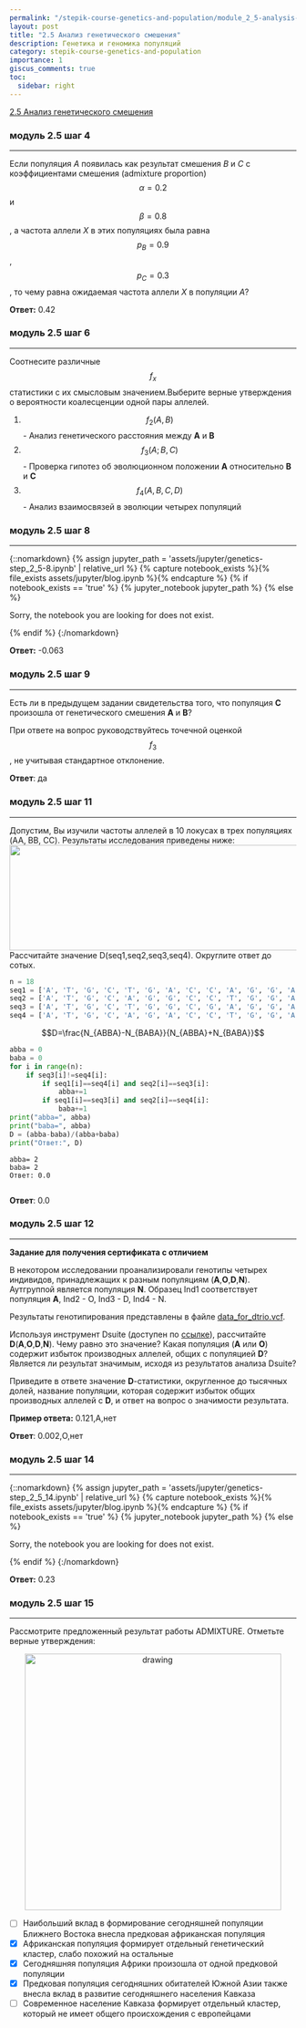 ```yaml
---
permalink: "/stepik-course-genetics-and-population/module_2_5-analysis-of-genetic-mixing"
layout: post
title: "2.5 Анализ генетического смешения"
description: Генетика и геномика популяций
category: stepik-course-genetics-and-population
importance: 1
giscus_comments: true
toc:
  sidebar: right
---
```


[2.5 Анализ генетического смешения](https://stepik.org/lesson/295219/step/1?unit=276890)

### модуль 2.5 шаг 4

---

Если популяция *A* появилась как результат смешения *B* и *C* с коэффициентами смешения (admixture proportion) $$\alpha  = 0.2$$ и $$\beta = 0.8$$, а частота аллели *X* в этих популяциях была равна $$p_B=0.9$$, $$p_C=0.3$$, то чему равна ожидаемая частота аллели *X* в популяции *A*?

**Ответ:** 0.42


### модуль 2.5 шаг 6

---

Соотнесите различные $$f_x$$ статистики с их смысловым значением.Выберите верные утверждения о вероятности коалесценции одной пары аллелей.

1. $$f_2(A,B)$$ - Анализ генетического расстояния между **A** и **B**
2. $$f_3(A;B,C)$$ - Проверка гипотез об эволюционном положении **A** относительно **B** и **C**
3. $$f_4(A,B,C,D)$$ - Анализ взаимосвязей в эволюции четырех популяций


### модуль 2.5 шаг 8

---

{::nomarkdown}
{% assign jupyter_path = 'assets/jupyter/genetics-step_2_5-8.ipynb' | relative_url %}
{% capture notebook_exists %}{% file_exists assets/jupyter/blog.ipynb %}{% endcapture %}
{% if notebook_exists == 'true' %}
{% jupyter_notebook jupyter_path %}
{% else %}
  <p>Sorry, the notebook you are looking for does not exist.</p>
{% endif %}
{:/nomarkdown}

**Ответ:** -0.063


### модуль 2.5 шаг 9

---

Есть ли в предыдущем задании свидетельства того, что популяция **C** произошла от генетического смешения **A** и **B**?

При ответе на вопрос руководствуйтесь точечной оценкой $$f_3$$, не учитывая стандартное отклонение.


**Ответ**: да


### модуль 2.5 шаг 11

---
Допустим, Вы изучили частоты аллелей в 10 локусах в трех популяциях (AA, BB, CC). Результаты исследования приведены ниже:
<img height="185" src="https://ucarecdn.com/77150a23-da6c-4970-9d94-66fef76313ee/" width="564"/>
Рассчитайте значение D(seq1,seq2,seq3,seq4). Округлите ответ до сотых.


```python
n = 18
seq1 = ['A', 'T', 'G', 'C', 'T', 'G', 'A', 'C', 'C', 'A', 'G', 'G', 'A', 'C', 'C', 'T', 'G', 'A']
seq2 = ['A', 'T', 'G', 'C', 'A', 'G', 'G', 'C', 'C', 'T', 'G', 'G', 'A', 'A', 'C', 'T', 'G', 'A']
seq3 = ['A', 'T', 'G', 'C', 'T', 'G', 'G', 'C', 'G', 'A', 'G', 'G', 'A', 'A', 'C', 'T', 'G', 'A']
seq4 = ['A', 'T', 'G', 'C', 'A', 'G', 'A', 'C', 'C', 'T', 'G', 'G', 'A', 'C', 'C', 'T', 'G', 'A']
```

$$D=\frac{N_{ABBA}-N_{BABA}}{N_{ABBA}+N_{BABA}}$$



```python
abba = 0
baba = 0
for i in range(n):
    if seq3[i]!=seq4[i]:
        if seq1[i]==seq4[i] and seq2[i]==seq3[i]:
            abba+=1
        if seq1[i]==seq3[i] and seq2[i]==seq4[i]:
            baba+=1
print("abba=", abba)
print("baba=", abba)
D = (abba-baba)/(abba+baba)
print("Ответ:", D)
```

    abba= 2
    baba= 2
    Ответ: 0.0



```python

```
**Ответ**: 0.0

### модуль 2.5 шаг 12

---

**Задание для получения сертификата с отличием**

В некотором исследовании проанализировали генотипы четырех индивидов, принадлежащих к разным популяциям (**A**,**O**,**D**,**N**). Аутгруппой является популяция **N**. Образец Ind1 соответствует популяция **A**, Ind2 - O, Ind3 - D, Ind4 - N.

Результаты генотипирования представлены в файле [data_for_dtrio.vcf](https://drive.google.com/open?id=1s_NJpopkBSUPjoF0s9MwtG17QCeW6ArP).

Используя инструмент Dsuite (доступен по [ссылке](https://github.com/millanek/Dsuite)), рассчитайте **D**(**A**,**O**,**D**,**N**). Чему равно это значение? Какая популяция (**A** или **O**) содержит избыток производных аллелей, общих с популяцией **D**? Является ли результат значимым, исходя из результатов анализа Dsuite?

Приведите в ответе значение **D**-статистики, округленное до тысячных долей, название популяции, которая содержит избыток общих производных аллелей с **D**, и ответ на вопрос о значимости результата.

**Пример ответа:** 0.121,A,нет

**Ответ**:
0.002,O,нет


### модуль 2.5 шаг 14

---

{::nomarkdown}
{% assign jupyter_path = 'assets/jupyter/genetics-step_2_5_14.ipynb' | relative_url %}
{% capture notebook_exists %}{% file_exists assets/jupyter/blog.ipynb %}{% endcapture %}
{% if notebook_exists == 'true' %}
{% jupyter_notebook jupyter_path %}
{% else %}
  <p>Sorry, the notebook you are looking for does not exist.</p>
{% endif %}
{:/nomarkdown}

**Ответ:** 0.23


### модуль 2.5 шаг 15

---

Рассмотрите предложенный результат работы ADMIXTURE. Отметьте верные утверждения:
<div style="text-align: center; margin-left:0;margin-right: 0;">
<img src="https://ucarecdn.com/f994c7f1-c626-4398-a356-eb728a2419ee/" alt="drawing" style="width:450px;"/>
</div>

* [ ] Наибольший вклад в формирование сегодняшней популяции Ближнего Востока внесла предковая африканская популяция
* [X] Африканская популяция формирует отдельный генетический кластер, слабо похожий на остальные
* [X] Сегодняшняя популяция Африки произошла от одной предковой популяции
* [X] Предковая популяция сегодняшних обитателей Южной Азии также внесла вклад в развитие сегодняшнего населения Кавказа
* [ ] Современное население Кавказа формирует отдельный кластер, который не имеет общего происхождения с европейцами
